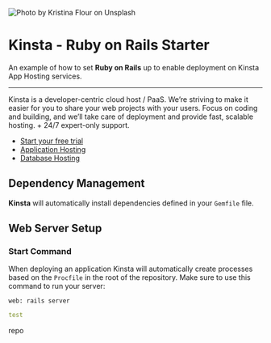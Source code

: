 ![Photo by Kristina Flour on Unsplash](https://user-images.githubusercontent.com/2342458/215073884-0da56123-272b-4599-a69c-70028df8afe6.png)

# Kinsta - Ruby on Rails Starter

An example of how to set **Ruby on Rails** up to enable deployment on Kinsta App Hosting services.

---
Kinsta is a developer-centric cloud host / PaaS. We’re striving to make it easier for you to share your web projects with your users. Focus on coding and building, and we’ll take care of deployment and provide fast, scalable hosting. + 24/7 expert-only support.

- [Start your free trial](https://kinsta.com/signup/?product_type=app-db)
- [Application Hosting](https://kinsta.com/application-hosting)
- [Database Hosting](https://kinsta.com/database-hosting)

## Dependency Management
**Kinsta** will automatically install dependencies defined in your `Gemfile` file.

## Web Server Setup
### Start Command
When deploying an application Kinsta will automatically create processes based on the `Procfile` in the root of the repository. Make sure to use this command to run your server:
```
web: rails server
```
```yaml
test
```
repo

